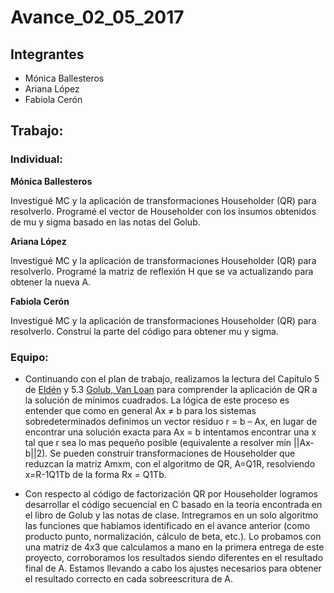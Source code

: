 Avance\_02\_05\_2017
================

Integrantes
-----------

-   Mónica Ballesteros
-   Ariana López
-   Fabiola Cerón

Trabajo:
--------

### Individual:

**Mónica Ballesteros**

Investigué MC y la aplicación de transformaciones Householder (QR) para resolverlo. Programé el vector de Householder con los insumos obtenidos de mu y sigma basado en las notas del Golub.  

**Ariana López**

Investigué MC y la aplicación de transformaciones Householder (QR) para resolverlo. Programé la matriz de reflexión H que se va actualizando para obtener la nueva A.

**Fabiola Cerón**

Investigué MC y la aplicación de transformaciones Householder (QR) para resolverlo. Construí la parte del código para obtener mu y sigma.

### Equipo:

* Continuando con el plan de trabajo, realizamos la lectura del Capítulo 5 de [Eldén](https://drive.google.com/file/d/0BxMtevFKwTW_aDE2Tjg1Zk1FbTQ/view?usp=sharing) y 5.3  [Golub, Van Loan](https://drive.google.com/file/d/0B5IJ1w6MjxegWGg4V1pDbFhaSzQ/view?usp=sharing) para comprender la aplicación de QR a la solución de mínimos cuadrados. La lógica de este proceso es entender que como en general Ax ≠ b para los sistemas sobredeterminados definimos un vector residuo r = b – Ax, en lugar de encontrar una solución exacta para Ax = b intentamos encontrar una x tal que r sea lo mas pequeño posible (equivalente a resolver min ||Ax-b||2). Se pueden construir transformaciones de Householder que reduzcan la matriz Amxm, con el algoritmo de QR, A=Q1R, resolviendo x=R-1Q1Tb de la forma Rx = Q1Tb.

* Con respecto al código de factorización QR por Householder logramos desarrollar el código secuencial en C basado en la teoría encontrada en el libro de Golub y las notas de clase. Intregramos en un solo algoritmo las funciones que habíamos identificado en el avance anterior (como producto punto, normalización, cálculo de beta, etc.).  Lo probamos con una matriz de 4x3 que calculamos a mano en la primera entrega de este proyecto, corroboramos los resultados siendo diferentes en el resultado final de A. Estamos llevando a cabo los ajustes necesarios para obtener el resultado correcto en cada sobreescritura de A.